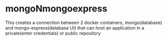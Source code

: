# mongoNmongoexpress

This creates a connection between 2 docker containers, mongo(database) and mongo-express(database UI)
that can host an application in a private(enter credentials) or public repository
